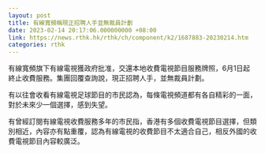 ```yaml
---
layout: post
title: 有線寬頻稱現正招聘人手並無裁員計劃
date: 2023-02-14 20:17:06.000000000 +08:00
link: https://news.rthk.hk/rthk/ch/component/k2/1687883-20230214.htm
categories: rthk
---
```


有線寬頻旗下有線電視獲政府批准，交還本地收費電視節目服務牌照，6月1日起終止收費服務。集團回覆查詢說，現正招聘人手，並無裁員計劃。

有以往會收看有線電視足球節目的市民認為，每條電視頻道都有各自精彩的一面，對於未來少一個選擇，感到失望。

有曾經訂閱有線電視收費服務多年的市民指，香港有多個收費電視節目選擇，但類別相近，內容亦有點重覆，認為有線電視的收費節目不太適合自己，相反外國的收費電視節目內容較廣泛。
